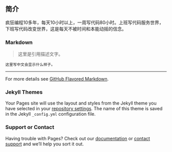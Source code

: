 ## 简介

疯狂编程10多年，每天10小时以上，一周写代码80小时。上班写代码服务世界，下班写代码改变世界，这是每天不被时间和本能动摇的信念。


### Markdown

> 这里是引用描述文字。

```
这里写中文会显示什么样子。
```

----------------

For more details see [GitHub Flavored Markdown](https://guides.github.com/features/mastering-markdown/).

### Jekyll Themes

Your Pages site will use the layout and styles from the Jekyll theme you have selected in your [repository settings](https://github.com/scottcgi/website/settings). The name of this theme is saved in the Jekyll `_config.yml` configuration file.

### Support or Contact

Having trouble with Pages? Check out our [documentation](https://help.github.com/categories/github-pages-basics/) or [contact support](https://github.com/contact) and we’ll help you sort it out.
